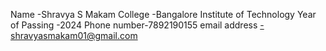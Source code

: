 Name -Shravya S Makam
College -Bangalore Institute of Technology
Year of Passing -2024
Phone number-7892190155
email address -shravyasmakam01@gmail.com
